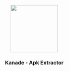 <p align="center">
  <img src="https://user-images.githubusercontent.com/51419598/138639694-77dc8fce-82ca-4032-9f95-a2585eaf33d0.png" align="center" height="150">
</p>

<h3 align="center">Kanade - Apk Extractor</h3>


